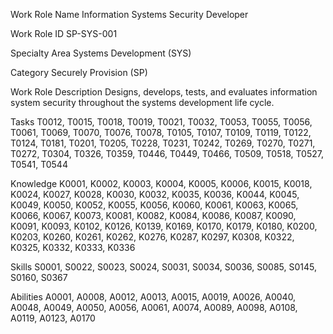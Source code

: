 Work Role Name Information Systems Security Developer

Work Role ID SP-SYS-001

Specialty Area Systems Development (SYS)

Category Securely Provision (SP)

Work Role Description
Designs, develops, tests, and evaluates information system security throughout the
systems development life cycle.

Tasks T0012, T0015, T0018, T0019, T0021, T0032, T0053, T0055, T0056, T0061,
T0069, T0070, T0076, T0078, T0105, T0107, T0109, T0119, T0122, T0124,
T0181, T0201, T0205, T0228, T0231, T0242, T0269, T0270, T0271, T0272,
T0304, T0326, T0359, T0446, T0449, T0466, T0509, T0518, T0527, T0541,
T0544

Knowledge K0001, K0002, K0003, K0004, K0005, K0006, K0015, K0018, K0024, K0027,
K0028, K0030, K0032, K0035, K0036, K0044, K0045, K0049, K0050, K0052,
K0055, K0056, K0060, K0061, K0063, K0065, K0066, K0067, K0073, K0081,
K0082, K0084, K0086, K0087, K0090, K0091, K0093, K0102, K0126, K0139,
K0169, K0170, K0179, K0180, K0200, K0203, K0260, K0261, K0262, K0276,
K0287, K0297, K0308, K0322, K0325, K0332, K0333, K0336

Skills S0001, S0022, S0023, S0024, S0031, S0034, S0036, S0085, S0145, S0160, S0367

Abilities A0001, A0008, A0012, A0013, A0015, A0019, A0026, A0040, A0048, A0049,
A0050, A0056, A0061, A0074, A0089, A0098, A0108, A0119, A0123, A0170
